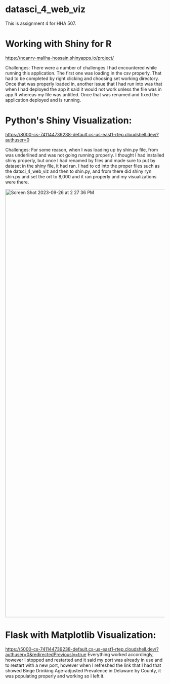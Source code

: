 # datasci_4_web_viz
This is assignment 4 for HHA 507. 


# Working with Shiny for R
https://ncanrv-maliha-hossain.shinyapps.io/project/

Challenges: There were a number of challenges I had encountered while running this application. The first one was loading in the csv properly. That had to be completed by right clicking and choosing set working directory. Once that was properly loaded in, another issue that I had run into was that when I had deployed the app it said it would not work unless the file was in app.R whereas my file was untitled. Once that was renamed and fixed the application deployed and is running. 

# Python's Shiny Visualization:
https://8000-cs-741144739238-default.cs-us-east1-rtep.cloudshell.dev/?authuser=0

Challenges: 
For some reason, when I was loading up by shin.py file, from was underlined and was not going running properly. I thought I had installed shiny properly, but once I had renamed by files and made sure to put by dataset in the shiny file, it had ran. I had to cd into the proper files such as the datsci_4_web_viz and then to shin.py, and from there did shiny ryn shin.py and set the ort to 8,000 and it ran properly and my visualizations were there.

<img width="1352" alt="Screen Shot 2023-09-26 at 2 27 36 PM" src="https://github.com/malh718/datasci_4_web_viz/assets/102617334/8baf529c-6978-4903-bc02-31301928592f">



# Flask with Matplotlib Visualization:
https://5000-cs-741144739238-default.cs-us-east1-rtep.cloudshell.dev/?authuser=0&redirectedPreviously=true
Everything worked accordingly, however I stopped and restarted and it said my port was already in use and to restart with a new port, however when I refreshed the link that I had that showed Binge Drinking Age-adjusted Prevalence in Delaware by County, it was populating properly and working so I left it. 


